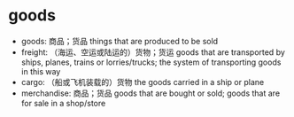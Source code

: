 # goods

- goods: 商品；货品 things that are produced to be sold
- freight: （海运、空运或陆运的）货物；货运 goods that are transported by ships, planes, trains or lorries/trucks; the system of transporting goods in this way
- cargo: （船或飞机装载的）货物 the goods carried in a ship or plane
- merchandise: 商品；货品 goods that are bought or sold; goods that are for sale in a shop/store
